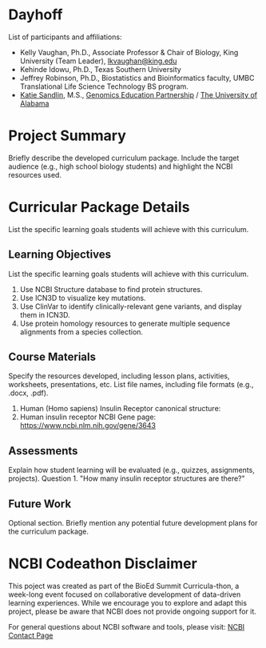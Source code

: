 # Dayhoff

List of participants and affiliations:
- Kelly Vaughan, Ph.D., Associate Professor & Chair of Biology, King University (Team Leader), lkvaughan@king.edu
- Kehinde Idowu, Ph.D., Texas Southern University
- Jeffrey Robinson, Ph.D., Biostatistics and Bioinformatics faculty, UMBC Translational Life Science Technology BS program.
- [Katie Sandlin](https://www.linkedin.com/in/kmsandlin/), M.S., [Genomics Education Partnership](https://thegep.org/) / [The University of Alabama](https://bsc.ua.edu/)

# Project Summary
Briefly describe the developed curriculum package. Include the target audience (e.g., high school biology students) and highlight the NCBI resources used.

# Curricular Package Details
List the specific learning goals students will achieve with this curriculum.

## Learning Objectives
List the specific learning goals students will achieve with this curriculum.
  1. Use NCBI Structure database to find protein structures.
  2. Use ICN3D to visualize key mutations.
  3. Use ClinVar to identify clinically-relevant gene variants, and display them in ICN3D.
  4. Use protein homology resources to generate multiple sequence alignments from a species collection.

## Course Materials
Specify the resources developed, including lesson plans, activities, worksheets, presentations, etc. List file names, including file formats (e.g., .docx, .pdf).

  1. Human (Homo sapiens) Insulin Receptor canonical structure: 
  2. Human insulin receptor NCBI Gene page: https://www.ncbi.nlm.nih.gov/gene/3643

## Assessments
Explain how student learning will be evaluated (e.g., quizzes, assignments, projects).
Question 1. "How many insulin receptor structures are there?"

## Future Work
Optional section. Briefly mention any potential future development plans for the curriculum package.

# NCBI Codeathon Disclaimer
This poject was created as part of the BioEd Summit Curricula-thon, a week-long event focused on collaborative development of data-driven learning experiences. While we encourage you to explore and adapt this project, please be aware that NCBI does not provide ongoing support for it.

For general questions about NCBI software and tools, please visit: [NCBI Contact Page](https://www.ncbi.nlm.nih.gov/home/about/contact/)

